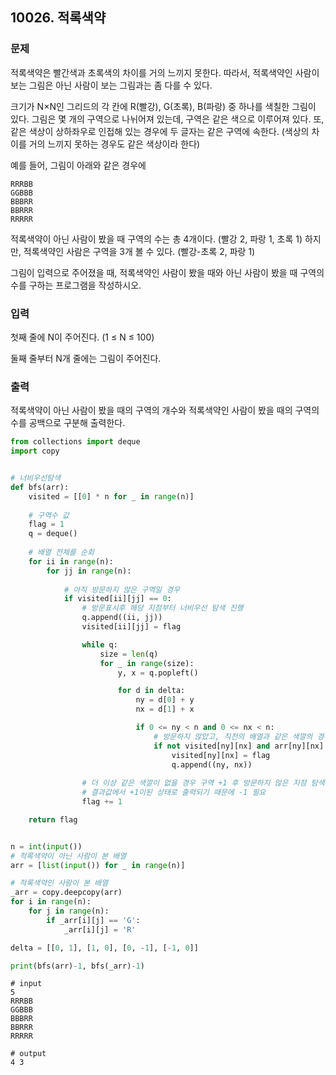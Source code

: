 ## 10026. 적록색약

### 문제

적록색약은 빨간색과 초록색의 차이를 거의 느끼지 못한다. 따라서, 적록색약인 사람이 보는 그림은 아닌 사람이 보는 그림과는 좀 다를 수 있다.

크기가 N×N인 그리드의 각 칸에 R(빨강), G(초록), B(파랑) 중 하나를 색칠한 그림이 있다. 그림은 몇 개의 구역으로 나뉘어져 있는데, 구역은 같은 색으로 이루어져 있다. 또, 같은 색상이 상하좌우로 인접해 있는 경우에 두 글자는 같은 구역에 속한다. (색상의 차이를 거의 느끼지 못하는 경우도 같은 색상이라 한다)

예를 들어, 그림이 아래와 같은 경우에

```
RRRBB
GGBBB
BBBRR
BBRRR
RRRRR
```

적록색약이 아닌 사람이 봤을 때 구역의 수는 총 4개이다. (빨강 2, 파랑 1, 초록 1) 하지만, 적록색약인 사람은 구역을 3개 볼 수 있다. (빨강-초록 2, 파랑 1)

그림이 입력으로 주어졌을 때, 적록색약인 사람이 봤을 때와 아닌 사람이 봤을 때 구역의 수를 구하는 프로그램을 작성하시오.

### 입력

첫째 줄에 N이 주어진다. (1 ≤ N ≤ 100)

둘째 줄부터 N개 줄에는 그림이 주어진다.

### 출력

적록색약이 아닌 사람이 봤을 때의 구역의 개수와 적록색약인 사람이 봤을 때의 구역의 수를 공백으로 구분해 출력한다.

```python
from collections import deque
import copy


# 너비우선탐색
def bfs(arr):
    visited = [[0] * n for _ in range(n)]
	
    # 구역수 값
    flag = 1
    q = deque()
	
    # 배열 전체를 순회
    for ii in range(n):
        for jj in range(n):
            
            # 아직 방문하지 않은 구역일 경우
            if visited[ii][jj] == 0:
                # 방문표시후 해당 지점부터 너비우선 탐색 진행
                q.append((ii, jj))
                visited[ii][jj] = flag

                while q:
                    size = len(q)
                    for _ in range(size):
                        y, x = q.popleft()

                        for d in delta:
                            ny = d[0] + y
                            nx = d[1] + x

                            if 0 <= ny < n and 0 <= nx < n:
                                # 방문하지 않았고, 직전의 배열과 같은 색깔의 경우
                                if not visited[ny][nx] and arr[ny][nx] == arr[y][x]:
                                    visited[ny][nx] = flag
                                    q.append((ny, nx))
                                    
                # 더 이상 같은 색깔이 없을 경우 구역 +1 후 방문하지 않은 지점 탐색
                # 결과값에서 +1이된 상태로 출력되기 때문에 -1 필요
                flag += 1

    return flag


n = int(input())
# 적록색약이 아닌 사람이 본 배열
arr = [list(input()) for _ in range(n)]

# 적록색약인 사람이 본 배열
_arr = copy.deepcopy(arr)
for i in range(n):
    for j in range(n):
        if _arr[i][j] == 'G':
            _arr[i][j] = 'R'

delta = [[0, 1], [1, 0], [0, -1], [-1, 0]]

print(bfs(arr)-1, bfs(_arr)-1)
```

```
# input
5
RRRBB
GGBBB
BBBRR
BBRRR
RRRRR

# output
4 3
```

